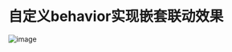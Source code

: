 # 自定义behavior实现嵌套联动效果

![image](https://github.com/xukefeng/custom_behavior/edit/master/git_01.gif)
